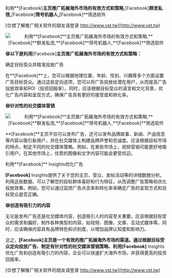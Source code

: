 利用**[Facebook]**主页推广拓展海外市场的有效方式和策略,**[Facebook]**群发私信,**[Facebook]**筛号机器人,**[Facebook]**筛选软件

[😍想了解推广相关软件的朋友请登录 http://www.vst.tw](http://www.vst.tw)

 <center><img src="https://vst.tw/MP4/tuiguang/png/5.png" alt="利用**[Facebook]**主页推广拓展海外市场的有效方式和策略,**[Facebook]**群发私信,**[Facebook]**筛号机器人,**[Facebook]**筛选软件"></center>

**😄以下是利用**[Facebook]**主页推广拓展海外市场的有效方式和策略：**

确定目标受众并精准投放广告

在**[Facebook]**上，您可以根据地理位置、年龄、性别、兴趣等多个方面设置广告目标受众。通过这些定向选项，您可以将广告投放给潜在用户，从而提高广告投放效率和ROI（投资回报率）。同时，应该根据目标受众的语言和文化背景，优化广告内容和呈现方式，确保广告具有更好的接受度和转化率。

**😄针对性的社交媒体营销**

 <center><img src="https://vst.tw/MP4/tuiguang/png/6.png" alt="利用**[Facebook]**主页推广拓展海外市场的有效方式和策略,**[Facebook]**群发私信,**[Facebook]**筛号机器人,**[Facebook]**筛选软件"></center>

**[Facebook]**主页不仅可以发布广告，还可以发布品牌故事、新闻、产品信息等内容以吸引新用户，并在社交媒体上构建品牌声誉和忠诚度。应该根据目标市场的特点，制定不同的社交媒体策略。例如，在某些市场上，视频营销可能更好地吸引用户。在其他市场上，优质的图像和文字内容可能会更受欢迎。

利用**[Facebook]** Insights优化广告

**[Facebook]** Insights提供了关于您的主页、受众、发帖活动等的详细数据分析。利用这些数据，可以了解您的目标群体喜好和行为特征，从而调整广告策略和优化投放效果。例如，您可以通过监控广告点击率和转化率来确定广告的呈现方式和目标受众是否正确。

**😄创造有吸引力的内容**

无论是发布广告还是社交媒体内容，创造吸引人的内容至关重要。应该根据目标受众的需求和偏好，制作各种类型的内容，如视频、图像、文章、互动式媒体等。同时，应该确保内容具有品牌特色和识别度，以增加品牌认知度和影响力。

总之，**[Facebook]**主页是一个有效的推广拓展海外市场的渠道。通过根据目标受众定向投放广告、制定有针对性的社交媒体营销策略、利用**[Facebook]** Insights优化广告和创造有吸引力的内容，企业可以快速扩大海外市场，并获得更高的投资回报率。

[😍想了解推广相关软件的朋友请登录 http://www.vst.tw](http://www.vst.tw)



